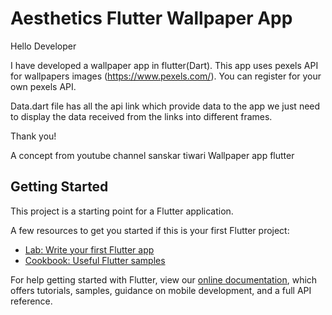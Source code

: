 # Aesthetics Flutter Wallpaper App

Hello Developer

I have developed a wallpaper app in flutter(Dart). This app uses pexels API for wallpapers images (https://www.pexels.com/). You can register for your own pexels API.

Data.dart file has all the api link which provide data to the app we just need to display the data received from the links into different frames.

Thank you!

A concept from youtube channel sanskar tiwari Wallpaper app flutter

## Getting Started

This project is a starting point for a Flutter application.

A few resources to get you started if this is your first Flutter project:

- [Lab: Write your first Flutter app](https://flutter.dev/docs/get-started/codelab)
- [Cookbook: Useful Flutter samples](https://flutter.dev/docs/cookbook)

For help getting started with Flutter, view our
[online documentation](https://flutter.dev/docs), which offers tutorials,
samples, guidance on mobile development, and a full API reference.
